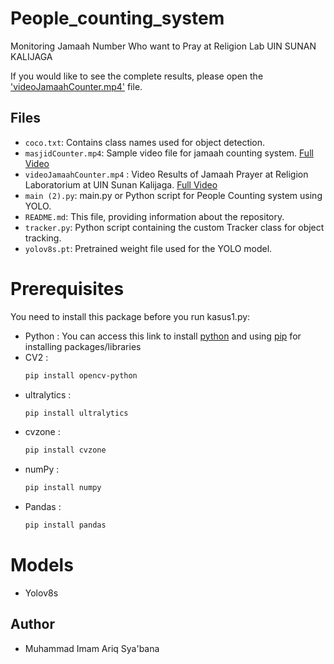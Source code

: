 # People_counting_system
Monitoring Jamaah Number Who want to Pray at Religion Lab UIN SUNAN KALIJAGA

If you would like to see the complete results, please open the ['videoJamaahCounter.mp4'](https://youtu.be/GjlRcNkxess?si=t7BvERmaeV8rHJ05) file.

## Files
- `coco.txt`: Contains class names used for object detection.
- `masjidCounter.mp4`: Sample video file for jamaah counting system. [Full Video](https://youtu.be/yzLhdqINcas)
- `videoJamaahCounter.mp4` : Video Results of Jamaah Prayer at Religion Laboratorium at UIN Sunan Kalijaga. [Full Video](https://youtu.be/GjlRcNkxess)
- `main (2).py`: main.py or Python script for People Counting system using YOLO.
- `README.md`: This file, providing information about the repository.
- `tracker.py`: Python script containing the custom Tracker class for object tracking.
- `yolov8s.pt`: Pretrained weight file used for the YOLO model.
  
# Prerequisites
You need to install this package before you run kasus1.py:
* Python : You can access this link to install [python](https://www.python.org/downloads/) and using [pip](https://pypi.org/project/pip/) for installing  packages/libraries
* CV2 : 
  ```bash
  pip install opencv-python
* ultralytics :
  ```bash
  pip install ultralytics
* cvzone : 
  ```bash
  pip install cvzone
* numPy : 
  ```bash
  pip install numpy
* Pandas : 
  ```bash
  pip install pandas

# Models
* Yolov8s

## Author
- Muhammad Imam Ariq Sya'bana
